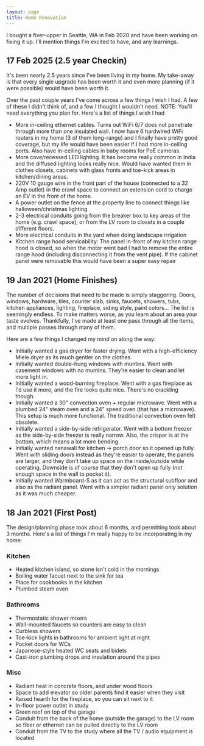 ```yaml
---
layout: page
title: Home Renovation
---
```


I bought a fixer-upper in Seattle, WA in Feb 2020 and have been working on
fixing it up. I'll mention things I'm excited to have, and any learnings.

<h2> 17 Feb 2025 (2.5 year Checkin) </h2>
It's been nearly 2.5 years since I've been living in my home. My take-away is that every single
upgrade has been worth it and even more planning (if it were possible) would have been worth it.

Over the past couple years I've come across a few things I wish I had. A few of these I didn't think
of, and a few I thought I wouldn't need. NOTE: You'll need everything you plan for. Here's a list of
things I wish I had

<ul>
  <li> More in-ceiling ethernet cables. Turns out WiFi 6/7 does not penetrate through more than
  one insulated wall. I now have 6 hardwired WiFi routers in my home (3 of them long-range) and I
  finally have pretty good coverage, but my life would have been easier if I had more in-ceiling
  ports. Also have in-ceiling cables in baby rooms for PoE cameras. </li>
  <li> More cove/recessed LED lighting. It has become really common in India and the diffused
  lighting looks really nice. Would have wanted them in clothes closets, cabinets with glass fronts
  and toe-kick areas in kitchen/dining areas. </li>
  <li>220V 10 gauge wire in the front part of the house (connected to a 32 Amp outlet) in the crawl
  space to connect an extension cord to charge an EV in the front of the home.</li>
  <li>A power outlet on the fence at the property line to connect things like halloween/christmas
  lighting</li>
  <li>2-3 electrical conduits going from the breaker box to key areas of the home (e.g. crawl
  space), or from the LV room to closets in a couple different floors. </li>
  <li>More electrical conduits in the yard when doing landscape irrigation</li>
  <li>Kitchen range hood servicability: The panel in-front of my kitchen range hood is closed, so
  when the motor went bad I had to remove the entire range hood (including disconnecting it from the
  vent pipe). If the cabinet panel were removable this would have been a super easy repair</li>
</ul>

<h2> 19 Jan 2021 (Home Finishes) </h2>
The number of decisions that need to be made is simply staggering. Doors,
windows, hardware, tiles, counter slab, sinks, faucets, showers, tubs, kitchen
appliances, lighting, fireplace, siding style, paint colors... The list is
seemingly endless. To make matters worse, as you learn about an area your taste
evolves. Thankfully, I've made at least one pass through all the items, and multiple
passes through many of them.

Here are a few things I changed my mind on along the way:
<ul>
  <li> Initially wanted a gas dryer for faster drying. Went with a
  high-efficiency Miele dryer as its much gentler on the clothes.</li>
  <li> Initially wanted double-hung windows with muntins. Went with casement
  windows with no muntins. They're easier to clean and let more light in.</li>
  <li> Initially wanted a wood-burning fireplace. Went with a gas fireplace as
  I'd use it more, and the fire looks quite nice. There's no crackling though.
  </li>
  <li> Initially wanted a 30" convection oven + regular microwave. Went with a
  plumbed 24" steam oven and a 24" speed oven (that has a microwave). This
  setup is much more functional. The traditional convection oven felt
  obsolete.</li>
  <li> Initially wanted a side-by-side refrigerator. Went with a bottom freezer
  as the side-by-side freezer is really narrow. Also, the crisper is at the
  bottom, which means a lot more bending. </li>
  <li> Initially wanted nanawall for kitchen -> porch door so it opened up
  fully. Went with sliding doors instead as they're easier to operate, the
  panels are larger, and they don't take up space on the inside/outside while
  operating. Downside is of course that they don't open up fully (not enough
  space in the wall to pocket it).</li>
  <li>Initially wanted Warmboard-S as it can act as the structural subfloor and
  also as the radiant panel. Went with a simpler radiant panel only solution as
  it was much cheaper.</li>
</ul>

<h2> 18 Jan 2021 (First Post) </h2>
The design/planning phase took about 6 months, and permitting
took about 3 months. Here's a list of things I'm really happy to be
incorporating in my home:

<h3>Kitchen</h3>
<ul>
  <li> Heated kitchen island, so stone isn't cold in the mornings </li>
  <li> Boiling water facuet next to the sink for tea </li>
  <li> Place for cookbooks in the kitchen </li>
  <li> Plumbed steam oven </li>
</ul>

<h3>Bathrooms</h3>
<ul>
  <li> Thermostatic shower mixers </li>
  <li> Wall-mounted faucets so counters are easy to clean </li>
  <li> Curbless showers </li>
  <li> Toe-kick lights in bathrooms for ambient light at night </li>
  <li> Pocket doors for WCs </li>
  <li> Japanese-style heated WC seats and bidets </li>
  <li> Cast-iron plumbing drops and insulation around the pipes </li>
</ul>

<h3>Misc</h3>
<ul>
  <li> Radiant heat in concrete floors, and under wood floors </li>
  <li> Space to add elevator so older parents find it easier when they visit </li>
  <li> Raised hearth for the fireplace, so you can sit next to it </li>
  <li> In-floor power outlet in study </li>
  <li> Green roof on top of the garage </li>
  <li> Conduit from the back of the home (outside the garage) to the LV room so fiber or ethernet
  can be pulled directly to the LV room</li>
  <li> Conduit from the TV to the study where all the TV / audio equipment is located</li>
</ul>
